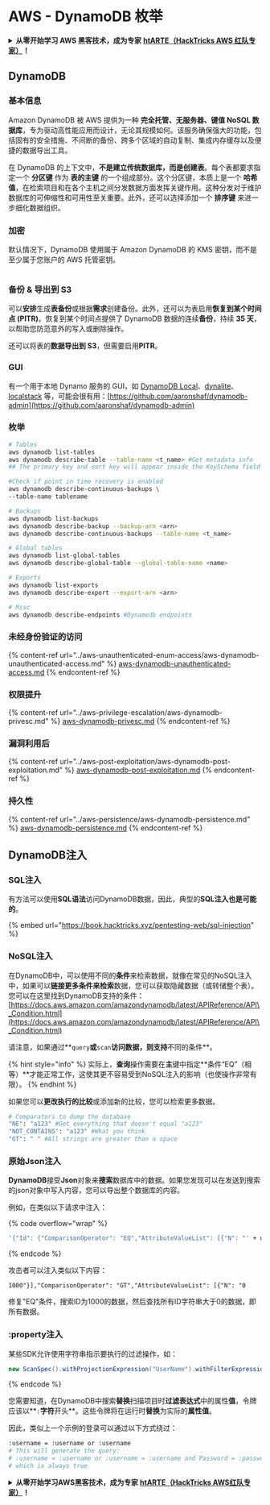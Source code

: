 # AWS - DynamoDB 枚举

<details>

<summary><strong>从零开始学习 AWS 黑客技术，成为专家</strong> <a href="https://training.hacktricks.xyz/courses/arte"><strong>htARTE（HackTricks AWS 红队专家）</strong></a><strong>！</strong></summary>

支持 HackTricks 的其他方式：

* 如果您想看到您的 **公司在 HackTricks 中做广告** 或 **下载 HackTricks 的 PDF**，请查看 [**订阅计划**](https://github.com/sponsors/carlospolop)!
* 获取 [**官方 PEASS & HackTricks 商品**](https://peass.creator-spring.com)
* 探索 [**PEASS 家族**](https://opensea.io/collection/the-peass-family)，我们的独家 [**NFT**](https://opensea.io/collection/the-peass-family) 收藏品
* **加入** 💬 [**Discord 群组**](https://discord.gg/hRep4RUj7f) 或 [**电报群组**](https://t.me/peass) 或 **关注** 我们的 **Twitter** 🐦 [**@hacktricks\_live**](https://twitter.com/hacktricks\_live)**。**
* 通过向 [**HackTricks**](https://github.com/carlospolop/hacktricks) 和 [**HackTricks Cloud**](https://github.com/carlospolop/hacktricks-cloud) github 仓库提交 PR 来分享您的黑客技巧。

</details>

## DynamoDB

### 基本信息

Amazon DynamoDB 被 AWS 提供为一种 **完全托管、无服务器、键值 NoSQL 数据库**，专为驱动高性能应用而设计，无论其规模如何。该服务确保强大的功能，包括固有的安全措施、不间断的备份、跨多个区域的自动复制、集成内存缓存以及便捷的数据导出工具。

在 DynamoDB 的上下文中，**不是建立传统数据库，而是创建表**。每个表都要求指定一个 **分区键** 作为 **表的主键** 的一个组成部分。这个分区键，本质上是一个 **哈希值**，在检索项目和在各个主机之间分发数据方面发挥关键作用。这种分发对于维护数据库的可伸缩性和可用性至关重要。此外，还可以选择添加一个 **排序键** 来进一步细化数据组织。

### 加密

默认情况下，DynamoDB 使用属于 Amazon DynamoDB 的 KMS 密钥，而不是至少属于您账户的 AWS 托管密钥。

<figure><img src="https://lh4.googleusercontent.com/JjtNS7aA-_GRMgZb4v93jWEQJi6DQdUPq0FEpzZPdeyCeNoG05p0NJiV9Zs-ULs_-Tfjmx0W1ZgsE2Ui2ljo7D-1a87Xny-gpLVQO0XmXdFoph9ci1RepbVNwaCe9oPruEZSEDxGTxF5dIv6pW1WpT6kWA=s2048" alt=""><figcaption></figcaption></figure>

### 备份 & 导出到 S3

可以**安排**生成**表备份**或根据**需求**创建备份。此外，还可以为表启用**恢复到某个时间点 (PITR)**。恢复到某个时间点提供了 DynamoDB 数据的连续**备份**，持续 **35 天**，以帮助您防范意外的写入或删除操作。

还可以将表的**数据导出到 S3**，但需要启用**PITR**。

### GUI

有一个用于本地 Dynamo 服务的 GUI，如 [DynamoDB Local](https://aws.amazon.com/blogs/aws/dynamodb-local-for-desktop-development/)、[dynalite](https://github.com/mhart/dynalite)、[localstack](https://github.com/localstack/localstack) 等，可能会很有用：[https://github.com/aaronshaf/dynamodb-admin](https://github.com/aaronshaf/dynamodb-admin)

### 枚举
```bash
# Tables
aws dynamodb list-tables
aws dynamodb describe-table --table-name <t_name> #Get metadata info
## The primary key and sort key will appear inside the KeySchema field

#Check if point in time recovery is enabled
aws dynamodb describe-continuous-backups \
--table-name tablename

# Backups
aws dynamodb list-backups
aws dynamodb describe-backup --backup-arn <arn>
aws dynamodb describe-continuous-backups --table-name <t_name>

# Global tables
aws dynamodb list-global-tables
aws dynamodb describe-global-table --global-table-name <name>

# Exports
aws dynamodb list-exports
aws dynamodb describe-export --export-arn <arn>

# Misc
aws dynamodb describe-endpoints #Dynamodb endpoints
```
### 未经身份验证的访问

{% content-ref url="../aws-unauthenticated-enum-access/aws-dynamodb-unauthenticated-access.md" %}
[aws-dynamodb-unauthenticated-access.md](../aws-unauthenticated-enum-access/aws-dynamodb-unauthenticated-access.md)
{% endcontent-ref %}

### 权限提升

{% content-ref url="../aws-privilege-escalation/aws-dynamodb-privesc.md" %}
[aws-dynamodb-privesc.md](../aws-privilege-escalation/aws-dynamodb-privesc.md)
{% endcontent-ref %}

### 漏洞利用后

{% content-ref url="../aws-post-exploitation/aws-dynamodb-post-exploitation.md" %}
[aws-dynamodb-post-exploitation.md](../aws-post-exploitation/aws-dynamodb-post-exploitation.md)
{% endcontent-ref %}

### 持久性

{% content-ref url="../aws-persistence/aws-dynamodb-persistence.md" %}
[aws-dynamodb-persistence.md](../aws-persistence/aws-dynamodb-persistence.md)
{% endcontent-ref %}

## DynamoDB注入

### SQL注入

有方法可以使用**SQL语法**访问DynamoDB数据，因此，典型的**SQL注入也是可能的**。

{% embed url="https://book.hacktricks.xyz/pentesting-web/sql-injection" %}

### NoSQL注入

在DynamoDB中，可以使用不同的**条件**来检索数据，就像在常见的NoSQL注入中，如果可以**链接更多条件来检索**数据，您可以获取隐藏数据（或转储整个表）。\
您可以在这里找到DynamoDB支持的条件：[https://docs.aws.amazon.com/amazondynamodb/latest/APIReference/API\_Condition.html](https://docs.aws.amazon.com/amazondynamodb/latest/APIReference/API\_Condition.html)

请注意，如果通过**`query`**或**`scan`**访问数据，则支持**不同的条件**。

{% hint style="info" %}
实际上，**查询**操作需要在**主**键中指定**条件“EQ”（相等）**才能正常工作，这使其更不容易受到NoSQL注入的影响（也使操作非常有限）。
{% endhint %}

如果您可以**更改执行的比较**或添加新的比较，您可以检索更多数据。
```bash
# Comparators to dump the database
"NE": "a123" #Get everything that doesn't equal "a123"
"NOT_CONTAINS": "a123" #What you think
"GT": " " #All strings are greater than a space
```
### 原始Json注入

**DynamoDB**接受**Json**对象来**搜索**数据库中的数据。如果您发现可以在发送到搜索的json对象中写入内容，您可以导出整个数据库的内容。

例如，在类似以下请求中注入：

{% code overflow="wrap" %}
```bash
'{"Id": {"ComparisonOperator": "EQ","AttributeValueList": [{"N": "' + user_input + '"}]}}'
```
{% endcode %}

攻击者可以注入类似以下内容：

`1000"}],"ComparisonOperator": "GT","AttributeValueList": [{"N": "0`

修复"EQ"条件，搜索ID为1000的数据，然后查找所有ID字符串大于0的数据，即所有数据。

### :property注入

某些SDK允许使用字符串指示要执行的过滤操作，如：
```java
new ScanSpec().withProjectionExpression("UserName").withFilterExpression(user_input+" = :username and Password = :password").withValueMap(valueMap)
```
{% endcode %}

您需要知道，在DynamoDB中搜索**替换**扫描项目时**过滤表达式**中的属性**值**，令牌应该以**`:`**字符**开头**。这些令牌将在运行时**替换**为实际的**属性值**。

因此，类似上一个示例的登录可以通过以下方式绕过：
```bash
:username = :username or :username
# This will generate the query:
# :username = :username or :username = :username and Password = :password
# which is always true
```
<details>

<summary><strong>从零开始学习AWS黑客技术，成为专家</strong> <a href="https://training.hacktricks.xyz/courses/arte"><strong>htARTE（HackTricks AWS红队专家）</strong></a><strong>！</strong></summary>

其他支持HackTricks的方式：

* 如果您想看到您的**公司在HackTricks中做广告**或**下载PDF格式的HackTricks**，请查看[**订阅计划**](https://github.com/sponsors/carlospolop)!
* 获取[**官方PEASS & HackTricks周边产品**](https://peass.creator-spring.com)
* 探索[**PEASS家族**](https://opensea.io/collection/the-peass-family)，我们的独家[**NFTs**](https://opensea.io/collection/the-peass-family)
* **加入** 💬 [**Discord群**](https://discord.gg/hRep4RUj7f) 或 [**电报群**](https://t.me/peass) 或 **关注**我们的**Twitter** 🐦 [**@hacktricks\_live**](https://twitter.com/hacktricks\_live)**。**
* 通过向[**HackTricks**](https://github.com/carlospolop/hacktricks)和[**HackTricks Cloud**](https://github.com/carlospolop/hacktricks-cloud) github仓库提交PR来分享您的黑客技巧。

</details>
